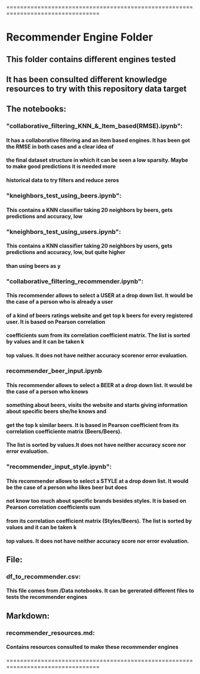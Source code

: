 =================================================================================
# Recommender Engine Folder
## This folder contains different engines tested
## It has been consulted different knowledge resources to try with this repository data target
## The notebooks:
### "collaborative_filtering_KNN_&_Item_based(RMSE).ipynb":
#### It has a collaborative filtering and an item based engines. It has been got the RMSE in both cases and a clear idea of
#### the final dataset structure in which it can be seen a low sparsity. Maybe to make good predictions it is needed more 
#### historical data to try filters and reduce zeros
### "kneighbors_test_using_beers.ipynb":
#### This contains a KNN classifier taking 20 neighbors by beers, gets predictions and accuracy, low
### "kneighbors_test_using_users.ipynb":
#### This contains a KNN classifier taking 20 neighbors by users, gets predictions and accuracy, low, but quite higher
#### than using beers as y
### "collaborative_filtering_recommender.ipynb":
#### This recommender allows to select a USER at a drop down list. It would be the case of a person who is already a user 
#### of a kind of beers ratings website and get top k beers for every registered user. It is based on Pearson correlation 
#### coefficients sum from its correlation coefficient matrix. The list is sorted by values and it can be taken k 
#### top values. It does not have neither accuracy scorenor error evaluation.
### recommender_beer_input.ipynb
#### This recommender allows to select a BEER at a drop down list. It would be the case of a person who knows
#### something about beers, visits the website and starts giving information about specific beers she/he knows and
#### get the top k similar beers. It is based in Pearson coefficient from its correlation coefficiente matrix (Beers/Beers). 
#### The list is sorted by values.It does not have neither accuracy score nor error evaluation.
### "recommender_input_style.ipynb":
#### This recommender allows to select a STYLE at a drop down list. It would be the case of a person who likes beer but does 
#### not know too much about specific brands besides styles. It is based on Pearson correlation coefficients sum
#### from its correlation coefficient matrix (Styles/Beers). The list is sorted by values and it can be taken k 
#### top values. It does not have neither accuracy score nor error evaluation.
## File:
### df_to_recommender.csv:
#### This file comes from /Data notebooks. It can be gererated different files to tests the recommender engines
## Markdown:
### recommender_resources.md:
#### Contains resources consulted to make these recommender engines
=================================================================================
